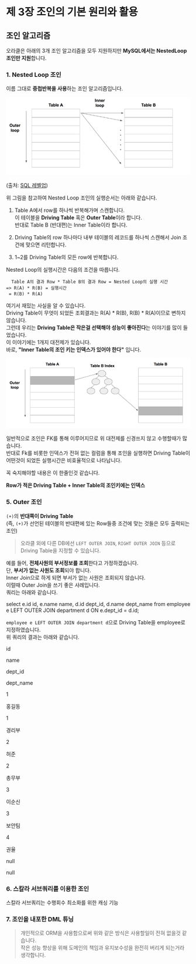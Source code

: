 # 제 3장 조인의 기본 원리와 활용

## [](https://github.com/jojoldu/fastcampus-sql-tunning/blob/master/4%EC%A3%BC%EC%B0%A8.md#%EC%A1%B0%EC%9D%B8-%EC%95%8C%EA%B3%A0%EB%A6%AC%EC%A6%98)조인 알고리즘

오라클은 아래의 3개 조인 알고리즘을 모두 지원하지만 **MySQL에서는 NestedLoop조인만 지원**합니다.

### [](https://github.com/jojoldu/fastcampus-sql-tunning/blob/master/4%EC%A3%BC%EC%B0%A8.md#1-nested-loop-%EC%A1%B0%EC%9D%B8)1. Nested Loop 조인

이름 그대로 **중첩반복을 사용**하는 조인 알고리즘입니다.

[![4_nestedloop](https://github.com/jojoldu/fastcampus-sql-tunning/raw/master/images/4_nestedloop.png)](https://github.com/jojoldu/fastcampus-sql-tunning/blob/master/images/4_nestedloop.png)

(출처: [SQL 레벨업](http://www.hanbit.co.kr/store/books/look.php?p_code=B4250257160))

위 그림을 참고하여 Nested Loop 조인의 실행순서는 아래와 같습니다.

1.  Table A에서 row를 하나씩 반복해가며 스캔합니다.  
    이 테이블을 **Driving Table** 혹은 **Outer Table**이라 합니다.  
    반대로 Table B (반대편)는 Inner Table이라 합니다.

2.  Driving Table의 row 하나마다 내부 테이블의 레코드를 하나씩 스캔해서 Join 조건에 맞으면 리턴합니다.

3.  1~2를 Driving Table의 모든 row에 반복합니다.


Nested Loop의 실행시간은 다음의 조건을 따릅니다.

```
  Table A의 결과 Row * Table B의 결과 Row = Nested Loop의 실행 시간
=> R(A) * R(B) = 실행시간 
 = R(B) * R(A)  
```

여기서 재밌는 사실을 알 수 있습니다.  
Driving Table이 무엇이 되었든 조회결과는 R(A) * R(B), R(B) * R(A)이므로 변하지 않습니다.  
그런데 우리는 **Driving Table은 작은걸 선택해야 성능이 좋아진다**는 이야기를 많이 들었습니다.  
이 이야기에는 1개지 대전제가 있습니다.  
바로, **"Inner Table의 조인 키는 인덱스가 있어야 한다"** 입니다.

[![4_nestedloop2](https://github.com/jojoldu/fastcampus-sql-tunning/raw/master/images/4_nestedloop2.png)](https://github.com/jojoldu/fastcampus-sql-tunning/blob/master/images/4_nestedloop2.png)

일반적으로 조인은 FK를 통해 이루어지므로 위 대전제를 신경쓰지 않고 수행할때가 많습니다.  
반대로 Fk를 비롯한 인덱스가 전혀 없는 컬럼을 통해 조인을 실행하면 Driving Table이 어떤것이 되었든 실행시간은 비효율적으로 나타납니다.

꼭 숙지해야할 내용은 이 한줄인것 같습니다.

**Row가 적은 Driving Table + Inner Table의 조인키에는 인덱스**

### [](https://github.com/jojoldu/fastcampus-sql-tunning/blob/master/4%EC%A3%BC%EC%B0%A8.md#5-outer-%EC%A1%B0%EC%9D%B8)5. Outer 조인

`(+)`의 **반대쪽이 Driving Table**  
(즉, `(+)`가 선언된 테이블의 반대편에 있는 Row들중 조건에 맞는 것들은 모두 출력되는 조인)

> 오라클 외에 다른 DB에선 `LEFT OUTER JOIN`, `RIGHT OUTER JOIN` 등으로 Driving Table을 지정할 수 있습니다.

예를 들어, **전체사원의 부서정보를 조회**한다고 가정하겠습니다.  
단, **부서가 없는 사원도 조회**되야 합니다.  
Inner Join으로 하게 되면 부서가 없는 사원은 조회되지 않습니다.  
이럴때 Outer Join을 쓰기 좋은 사례입니다.  
쿼리는 아래와 같습니다.

select e.id id, e.name name, d.id dept_id, d.name dept_name
from employee e LEFT OUTER JOIN department d
ON e.dept_id = d.id;

`employee e LEFT OUTER JOIN department d`으로 Driving Table을 employee로 지정하였습니다.  
위 쿼리의 결과는 아래와 같습니다.

id

name

dept_id

dept_name

1

홍길동

1

경리부

2

허준

2

총무부

3

이순신

3

보안팀

4

권율

null

null

### [](https://github.com/jojoldu/fastcampus-sql-tunning/blob/master/4%EC%A3%BC%EC%B0%A8.md#6-%EC%8A%A4%EC%B9%BC%EB%9D%BC-%EC%84%9C%EB%B8%8C%EC%BF%BC%EB%A6%AC%EB%A5%BC-%EC%9D%B4%EC%9A%A9%ED%95%9C-%EC%A1%B0%EC%9D%B8)6. 스칼라 서브쿼리를 이용한 조인

스칼라 서브쿼리는 수행회수 최소화를 위한 캐싱 기능

### [](https://github.com/jojoldu/fastcampus-sql-tunning/blob/master/4%EC%A3%BC%EC%B0%A8.md#7-%EC%A1%B0%EC%9D%B8%EC%9D%84-%EB%82%B4%ED%8F%AC%ED%95%9C-dml-%ED%8A%9C%EB%8B%9D)7. 조인을 내포한 DML 튜닝

> 개인적으로 ORM을 사용함으로써 위와 같은 방식은 사용할일이 전혀 없을것 같습니다.  
> 작은 성능 향상을 위해 도메인의 책임과 유지보수성을 완전히 버리게 되는거라 생각합니다.